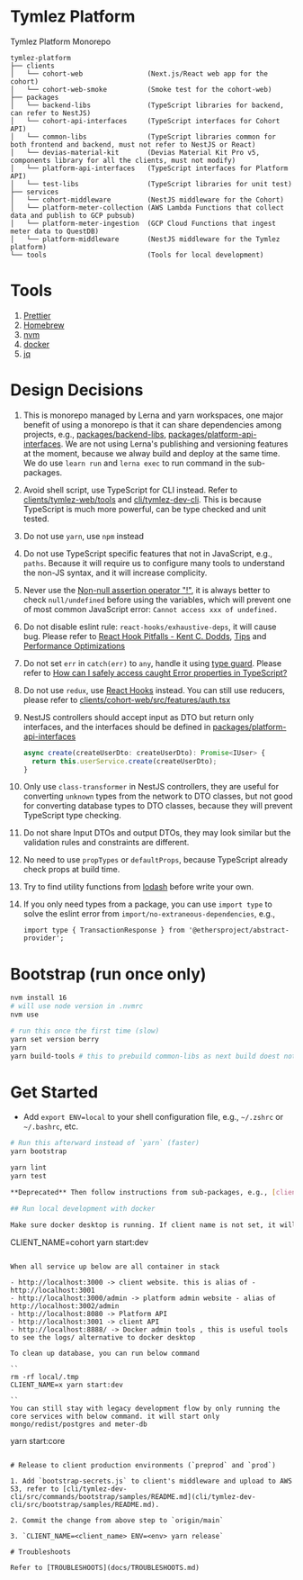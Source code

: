 # Tymlez Platform

Tymlez Platform Monorepo

```
tymlez-platform
├── clients
│   └── cohort-web                (Next.js/React web app for the cohort)
│   └── cohort-web-smoke          (Smoke test for the cohort-web)
├── packages
│   └── backend-libs              (TypeScript libraries for backend, can refer to NestJS)
│   └── cohort-api-interfaces     (TypeScript interfaces for Cohort API)
│   └── common-libs               (TypeScript libraries common for both frontend and backend, must not refer to NestJS or React)
│   └── devias-material-kit       (Devias Material Kit Pro v5, components library for all the clients, must not modify)
│   └── platform-api-interfaces   (TypeScript interfaces for Platform API)
│   └── test-libs                 (TypeScript libraries for unit test)
├── services
│   └── cohort-middleware         (NestJS middleware for the Cohort)
│   └── platform-meter-collection (AWS Lambda Functions that collect data and publish to GCP pubsub)
│   └── platform-meter-ingestion  (GCP Cloud Functions that ingest meter data to QuestDB)
│   └── platform-middleware       (NestJS middleware for the Tymlez platform)
└── tools                         (Tools for local development)

```

# Tools

1. [Prettier](https://marketplace.visualstudio.com/items?itemName=esbenp.prettier-vscode&ssr=false#review-details)
2. [Homebrew](https://brew.sh/)
3. [nvm](https://github.com/nvm-sh/nvm)
4. [docker](https://www.docker.com/)
5. [jq](https://stedolan.github.io/jq/)

# Design Decisions

1. This is monorepo managed by Lerna and yarn workspaces, one major benefit of using a monorepo is that it can share dependencies among projects, e.g., [packages/backend-libs](packages/backend-libs), [packages/platform-api-interfaces](packages/platform-api-interfaces). We are not using Lerna's publishing and versioning features at the moment, because we alway build and deploy at the same time. We do use `learn run` and `lerna exec` to run command in the sub-packages.
2. Avoid shell script, use TypeScript for CLI instead. Refer to [clients/tymlez-web/tools](clients/tymlez-web/tools) and [cli/tymlez-dev-cli](cli/tymlez-dev-cli). This is because TypeScript is much more powerful, can be type checked and unit tested.
3. Do not use `yarn`, use `npm` instead
4. Do not use TypeScript specific features that not in JavaScript, e.g., `paths`. Because it will require us to configure many tools to understand the non-JS syntax, and it will increase complicity.
5. Never use the [Non-null assertion operator "!"](https://www.typescriptlang.org/docs/handbook/release-notes/typescript-2-0.html#non-null-assertion-operator), it is always better to check `null/undefined` before using the variables, which will prevent one of most common JavaScript error: `Cannot access xxx of undefined.`
6. Do not disable eslint rule: `react-hooks/exhaustive-deps`, it will cause bug. Please refer to [React Hook Pitfalls - Kent C. Dodds](https://youtu.be/VIRcX2X7EUk?t=360), [Tips](https://reactjs.org/docs/hooks-effect.html#tip-optimizing-performance-by-skipping-effects) and [Performance Optimizations](https://reactjs.org/docs/hooks-faq.html#performance-optimizations)
7. Do not set `err` in `catch(err)` to `any`, handle it using [type guard](https://www.typescriptlang.org/docs/handbook/2/narrowing.html). Please refer to [How can I safely access caught Error properties in TypeScript?](https://stackoverflow.com/a/64452744)
8. Do not use `redux`, use [React Hooks](https://reactjs.org/docs/hooks-reference.html) instead. You can still use reducers, please refer to [clients/cohort-web/src/features/auth.tsx](clients/cohort-web/src/features/auth.tsx)
9. NestJS controllers should accept input as DTO but return only interfaces, and the interfaces should be defined in [packages/platform-api-interfaces](packages/platform-api-interfaces/README.md)

   ```ts
   async create(createUserDto: createUserDto): Promise<IUser> {
     return this.userService.create(createUserDto);
   }
   ```

10. Only use `class-transformer` in NestJS controllers, they are useful for converting `unknown` types from the network to DTO classes, but not good for converting database types to DTO classes, because they will prevent TypeScript type checking.
11. Do not share Input DTOs and output DTOs, they may look similar but the validation rules and constraints are different.
12. No need to use `propTypes` or `defaultProps`, because TypeScript already check props at build time.
13. Try to find utility functions from [lodash](https://lodash.com/) before write your own.
14. If you only need types from a package, you can use `import type` to solve the eslint error from `import/no-extraneous-dependencies`, e.g.,

    ```
    import type { TransactionResponse } from '@ethersproject/abstract-provider';
    ```

# Bootstrap (run once only)

```sh
nvm install 16
# will use node version in .nvmrc
nvm use

# run this once the first time (slow)
yarn set version berry
yarn
yarn build-tools # this to prebuild common-libs as next build doest not trigger the reference package build automatically
```

# Get Started

- Add `export ENV=local` to your shell configuration file, e.g., `~/.zshrc` or `~/.bashrc`, etc.

```sh
# Run this afterward instead of `yarn` (faster)
yarn bootstrap

yarn lint
yarn test

**Deprecated** Then follow instructions from sub-packages, e.g., [clients/cohort-web](clients/cohort-web/README.md), [services/platform-middleware](services/cohort-middleware/README.md)

## Run local development with docker

Make sure docker desktop is running. If client name is not set, it will default to UON

```

CLIENT_NAME=cohort yarn start:dev

```

When all service up below are all container in stack

- http://localhost:3000 -> client website. this is alias of - http://localhost:3001
- http://localhost:3000/admin -> platform admin website - alias of http://localhost:3002/admin
- http://localhost:8080 -> Platform API
- http://localhost:3001 -> client API
- http://localhost:8888/ -> Docker admin tools , this is useful tools to see the logs/ alternative to docker desktop

To clean up database, you can run below command

``
rm -rf local/.tmp
CLIENT_NAME=x yarn start:dev

``
You can still stay with legacy development flow by only running the core services with below command. it will start only mongo/redist/postgres and meter-db

```

yarn start:core

```

# Release to client production environments (`preprod` and `prod`)

1. Add `bootstrap-secrets.js` to client's middleware and upload to AWS S3, refer to [cli/tymlez-dev-cli/src/commands/bootstrap/samples/README.md](cli/tymlez-dev-cli/src/bootstrap/samples/README.md).

2. Commit the change from above step to `origin/main`

3. `CLIENT_NAME=<client_name> ENV=<env> yarn release`

# Troubleshoots

Refer to [TROUBLESHOOTS](docs/TROUBLESHOOTS.md)
```
